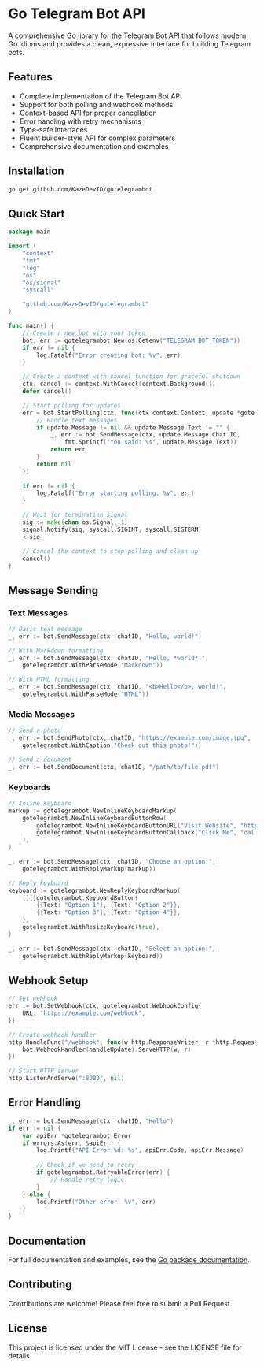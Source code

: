# Go Telegram Bot API

A comprehensive Go library for the Telegram Bot API that follows modern Go idioms and provides a clean, expressive interface for building Telegram bots.

## Features

- Complete implementation of the Telegram Bot API
- Support for both polling and webhook methods
- Context-based API for proper cancellation
- Error handling with retry mechanisms
- Type-safe interfaces
- Fluent builder-style API for complex parameters
- Comprehensive documentation and examples

## Installation

```bash
go get github.com/KazeDevID/gotelegrambot
```

## Quick Start

```go
package main

import (
	"context"
	"fmt"
	"log"
	"os"
	"os/signal"
	"syscall"

	"github.com/KazeDevID/gotelegrambot"
)

func main() {
	// Create a new bot with your token
	bot, err := gotelegrambot.New(os.Getenv("TELEGRAM_BOT_TOKEN"))
	if err != nil {
		log.Fatalf("Error creating bot: %v", err)
	}

	// Create a context with cancel function for graceful shutdown
	ctx, cancel := context.WithCancel(context.Background())
	defer cancel()

	// Start polling for updates
	err = bot.StartPolling(ctx, func(ctx context.Context, update *gotelegrambot.Update) error {
		// Handle text messages
		if update.Message != nil && update.Message.Text != "" {
			_, err := bot.SendMessage(ctx, update.Message.Chat.ID,
				fmt.Sprintf("You said: %s", update.Message.Text))
			return err
		}
		return nil
	})
	
	if err != nil {
		log.Fatalf("Error starting polling: %v", err)
	}

	// Wait for termination signal
	sig := make(chan os.Signal, 1)
	signal.Notify(sig, syscall.SIGINT, syscall.SIGTERM)
	<-sig

	// Cancel the context to stop polling and clean up
	cancel()
}
```

## Message Sending

### Text Messages

```go
// Basic text message
_, err := bot.SendMessage(ctx, chatID, "Hello, world!")

// With Markdown formatting
_, err := bot.SendMessage(ctx, chatID, "Hello, *world*!",
	gotelegrambot.WithParseMode("Markdown"))

// With HTML formatting
_, err := bot.SendMessage(ctx, chatID, "<b>Hello</b>, world!",
	gotelegrambot.WithParseMode("HTML"))
```

### Media Messages

```go
// Send a photo
_, err := bot.SendPhoto(ctx, chatID, "https://example.com/image.jpg",
	gotelegrambot.WithCaption("Check out this photo!"))

// Send a document
_, err := bot.SendDocument(ctx, chatID, "/path/to/file.pdf")
```

### Keyboards

```go
// Inline keyboard
markup := gotelegrambot.NewInlineKeyboardMarkup(
	gotelegrambot.NewInlineKeyboardButtonRow(
		gotelegrambot.NewInlineKeyboardButtonURL("Visit Website", "https://example.com"),
		gotelegrambot.NewInlineKeyboardButtonCallback("Click Me", "callback_data"),
	),
)

_, err := bot.SendMessage(ctx, chatID, "Choose an option:",
	gotelegrambot.WithReplyMarkup(markup))

// Reply keyboard
keyboard := gotelegrambot.NewReplyKeyboardMarkup(
	[][]gotelegrambot.KeyboardButton{
		{{Text: "Option 1"}, {Text: "Option 2"}},
		{{Text: "Option 3"}, {Text: "Option 4"}},
	},
	gotelegrambot.WithResizeKeyboard(true),
)

_, err := bot.SendMessage(ctx, chatID, "Select an option:",
	gotelegrambot.WithReplyMarkup(keyboard))
```

## Webhook Setup

```go
// Set webhook
err := bot.SetWebhook(ctx, gotelegrambot.WebhookConfig{
	URL: "https://example.com/webhook",
})

// Create webhook handler
http.HandleFunc("/webhook", func(w http.ResponseWriter, r *http.Request) {
	bot.WebhookHandler(handleUpdate).ServeHTTP(w, r)
})

// Start HTTP server
http.ListenAndServe(":8080", nil)
```

## Error Handling

```go
_, err := bot.SendMessage(ctx, chatID, "Hello")
if err != nil {
	var apiErr *gotelegrambot.Error
	if errors.As(err, &apiErr) {
		log.Printf("API Error %d: %s", apiErr.Code, apiErr.Message)
		
		// Check if we need to retry
		if gotelegrambot.RetryableError(err) {
			// Handle retry logic
		}
	} else {
		log.Printf("Other error: %v", err)
	}
}
```

## Documentation

For full documentation and examples, see the [Go package documentation](https://kazedevid.github.io/gotelegrambot/).

## Contributing

Contributions are welcome! Please feel free to submit a Pull Request.

## License

This project is licensed under the MIT License - see the LICENSE file for details.
